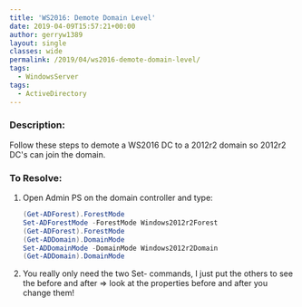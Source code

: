 ```yaml
---
title: 'WS2016: Demote Domain Level'
date: 2019-04-09T15:57:21+00:00
author: gerryw1389
layout: single
classes: wide
permalink: /2019/04/ws2016-demote-domain-level/
tags:
  - WindowsServer
tags:
  - ActiveDirectory
---
```

<!--more-->

### Description:

Follow these steps to demote a WS2016 DC to a 2012r2 domain so 2012r2 DC's can join the domain.

### To Resolve:

1. Open Admin PS on the domain controller and type:

   ```powershell
   (Get-ADForest).ForestMode	
   Set-ADForestMode -ForestMode Windows2012r2Forest
   (Get-ADForest).ForestMode	
   (Get-ADDomain).DomainMode
   Set-ADDomainMode -DomainMode Windows2012r2Domain
   (Get-ADDomain).DomainMode
   ```

2. You really only need the two Set- commands, I just put the others to see the before and after => look at the properties before and after you change them!